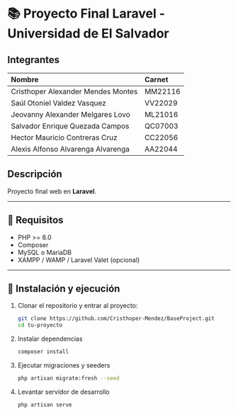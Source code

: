 # 📚 Proyecto Final Laravel - Universidad de El Salvador

## Integrantes
| Nombre | Carnet |
| :------ | :---------- |
| Cristhoper Alexander Mendes Montes | MM22116 |
| Saúl Otoniel Valdez Vasquez | VV22029 |
| Jeovanny Alexander Melgares Lovo | ML21016 |
| Salvador Enrique Quezada Campos | QC07003 |
| Hector Mauricio Contreras Cruz | CC22056 |
| Alexis Alfonso Alvarenga Alvarenga | AA22044 |

## Descripción

Proyecto final web en **Laravel**.

---

## 🚀 Requisitos

- PHP >= 8.0
- Composer
- MySQL o MariaDB
- XAMPP / WAMP / Laravel Valet (opcional)

---

## 🔧 Instalación y ejecución

1. Clonar el repositorio y entrar al proyecto:

   ```bash
   git clone https://github.com/Cristhoper-Mendez/BaseProject.git
   cd tu-proyecto

2. Instalar dependencias

    ```bash
    composer install

3. Ejecutar migraciones y seeders

    ```bash
    php artisan migrate:fresh --seed

4. Levantar servidor de desarrollo

    ```bash
    php artisan serve

